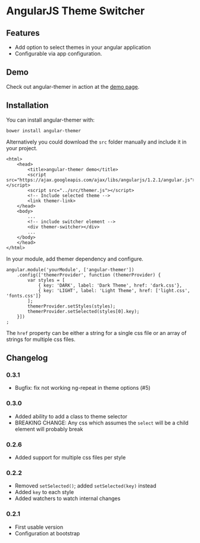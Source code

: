 # AngularJS Theme Switcher

## Features

* Add option to select themes in your angular application
* Configurable via app configuration.

## Demo

Check out angular-themer in action at the <a href="http://fdomig.github.io/angular-themer">demo page</a>.

## Installation

You can install angular-themer with:

`bower install angular-themer`

Alternatively you could download the `src` folder manually and include it in your project.

````
<html>
	<head>
	    <title>angular-themer demo</title>
    	<script src="https://ajax.googleapis.com/ajax/libs/angularjs/1.2.1/angular.js"></script>
    	<script src="../src/themer.js"></script>
    	<!-- Include selected theme -->
    	<link themer-link>
	</head>
	<body>
		...
		<!-- include switcher element -->
    	<div themer-switcher></div>
		...
	</body>
	</head>
</html>
````
In your module, add themer dependency and configure.

````
angular.module('yourModule', ['angular-themer'])
	.config(['themerProvider', function (themerProvider) {
		var styles = [
			{ key: 'DARK', label: 'Dark Theme', href: 'dark.css'},
			{ key: 'LIGHT', label: 'Light Theme', href: ['light.css', 'fonts.css']}
		];
		themerProvider.setStyles(styles);
		themerProvider.setSelected(styles[0].key);
	}])
;
````

The `href` property can be either a string for a single css file or an array of strings for
multiple css files.

## Changelog

### 0.3.1

* Bugfix: fix not working ng-repeat in theme options (#5)

### 0.3.0

* Added ability to add a class to theme selector
* BREAKING CHANGE: Any css which assumes the `select` will be a child element will probably break

### 0.2.6

* Added support for multiple css files per style

### 0.2.2

* Removed `setSelected()`; added `setSelected(key)` instead
* Added `key` to each style
* Added watchers to watch internal changes

### 0.2.1

* First usable version
* Configuration at bootstrap